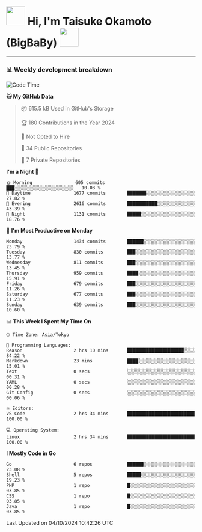 <!-- Title -->
<h1>
    <img src="https://media.tenor.com/TlyRveJkgo4AAAAi/cloud-cloud-strife.gif" width="50"/> 
    Hi, I'm Taisuke Okamoto (BigBaBy) 
    <img src="https://media.tenor.com/TlyRveJkgo4AAAAi/cloud-cloud-strife.gif" width="50"/>
</h1>

---

<h3> 📊 Weekly development breakdown </h3>
<!-- waka-readme-stats -->

<!--START_SECTION:waka-->
![Code Time](http://img.shields.io/badge/Code%20Time-1%2C835%20hrs%2041%20mins-blue)

**🐱 My GitHub Data** 

> 📦 615.5 kB Used in GitHub's Storage 
 > 
> 🏆 180 Contributions in the Year 2024
 > 
> 🚫 Not Opted to Hire
 > 
> 📜 34 Public Repositories 
 > 
> 🔑 7 Private Repositories 
 > 
**I'm a Night 🦉** 

```text
🌞 Morning                605 commits         ███░░░░░░░░░░░░░░░░░░░░░░   10.03 % 
🌆 Daytime                1677 commits        ███████░░░░░░░░░░░░░░░░░░   27.82 % 
🌃 Evening                2616 commits        ███████████░░░░░░░░░░░░░░   43.39 % 
🌙 Night                  1131 commits        █████░░░░░░░░░░░░░░░░░░░░   18.76 % 
```
📅 **I'm Most Productive on Monday** 

```text
Monday                   1434 commits        ██████░░░░░░░░░░░░░░░░░░░   23.79 % 
Tuesday                  830 commits         ███░░░░░░░░░░░░░░░░░░░░░░   13.77 % 
Wednesday                811 commits         ███░░░░░░░░░░░░░░░░░░░░░░   13.45 % 
Thursday                 959 commits         ████░░░░░░░░░░░░░░░░░░░░░   15.91 % 
Friday                   679 commits         ███░░░░░░░░░░░░░░░░░░░░░░   11.26 % 
Saturday                 677 commits         ███░░░░░░░░░░░░░░░░░░░░░░   11.23 % 
Sunday                   639 commits         ███░░░░░░░░░░░░░░░░░░░░░░   10.60 % 
```


📊 **This Week I Spent My Time On** 

```text
🕑︎ Time Zone: Asia/Tokyo

💬 Programming Languages: 
Reason                   2 hrs 10 mins       █████████████████████░░░░   84.22 % 
Markdown                 23 mins             ████░░░░░░░░░░░░░░░░░░░░░   15.01 % 
Text                     0 secs              ░░░░░░░░░░░░░░░░░░░░░░░░░   00.31 % 
YAML                     0 secs              ░░░░░░░░░░░░░░░░░░░░░░░░░   00.28 % 
Git Config               0 secs              ░░░░░░░░░░░░░░░░░░░░░░░░░   00.06 % 

🔥 Editors: 
VS Code                  2 hrs 34 mins       █████████████████████████   100.00 % 

💻 Operating System: 
Linux                    2 hrs 34 mins       █████████████████████████   100.00 % 
```

**I Mostly Code in Go** 

```text
Go                       6 repos             ██████░░░░░░░░░░░░░░░░░░░   23.08 % 
Shell                    5 repos             █████░░░░░░░░░░░░░░░░░░░░   19.23 % 
PHP                      1 repo              █░░░░░░░░░░░░░░░░░░░░░░░░   03.85 % 
CSS                      1 repo              █░░░░░░░░░░░░░░░░░░░░░░░░   03.85 % 
Java                     1 repo              █░░░░░░░░░░░░░░░░░░░░░░░░   03.85 % 
```




 Last Updated on 04/10/2024 10:42:26 UTC
<!--END_SECTION:waka-->
